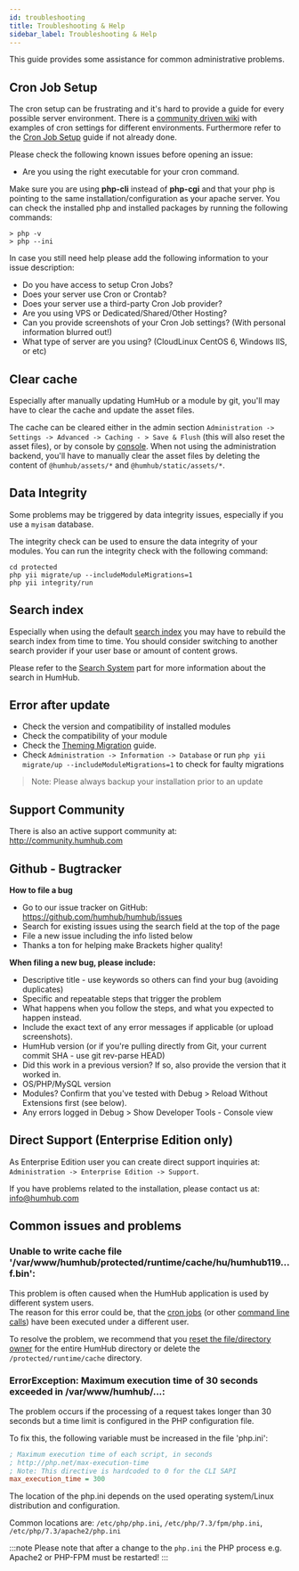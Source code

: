 ```yaml
---
id: troubleshooting
title: Troubleshooting & Help
sidebar_label: Troubleshooting & Help
---
```


This guide provides some assistance for common administrative problems.

Cron Job Setup
----------------------------------------

The cron setup can be frustrating and it's hard to provide a guide for every possible server environment. There is a
[community driven wiki](https://community.humhub.com/s/installation-and-setup/wiki/page/view?title=Cron+Job+Setup) with
examples of cron settings for different environments. Furthermore refer to the [Cron Job Setup](cron-jobs.md) guide if not already done.

Please check the following known issues before opening an issue:

- Are you using the right executable for your cron command.

Make sure you are using **php-cli** instead of **php-cgi** and that your php is pointing to the same installation/configuration
as your apache server. You can check the installed php and installed packages by running the following commands:

```
> php -v
> php --ini
```

In case you still need help please add the following information to your issue description:

- Do you have access to setup Cron Jobs?
- Does your server use Cron or Crontab?
- Does your server use a third-party Cron Job provider?
- Are you using VPS or Dedicated/Shared/Other Hosting?
- Can you provide screenshots of your Cron Job settings? (With personal information blurred out!)
- What type of server are you using? (CloudLinux CentOS 6, Windows IIS, or etc)

Clear cache
-----------------------------------------

Especially after manually updating HumHub or a module by git, you'll may have to clear the cache and update the asset files.

The cache can be cleared either in the admin section `Administration -> Settings -> Advanced -> Caching - > Save & Flush` (this will also reset the asset files), or
by console by [console](console.md#cache). When not using the administration backend, you'll have to manually clear the asset files by deleting the content of 
`@humhub/assets/*` and `@humhub/static/assets/*`.

Data Integrity
-----------------------------------------

Some problems may be triggered by data integrity issues, especially if you use a `myisam` database.

The integrity check can be used to ensure the data integrity of your modules.
You can run the integrity check with the following command:

```
cd protected
php yii migrate/up --includeModuleMigrations=1
php yii integrity/run
```

Search index
-----------------------------------------

Especially when using the default [search index](search.md) you may have to rebuild the search index from time to time.
You should consider switching to another search provider if your user base or amount of content grows.

Please refer to the [Search System](search.md) part for more information about the search in HumHub.

Error after update
-----------------------------------------

- Check the version and compatibility of installed modules
- Check the compatibility of your module
- Check the [Theming Migration](../theme/migrate.md) guide.
- Check `Administration -> Information -> Database` or run `php yii migrate/up --includeModuleMigrations=1` to check for faulty migrations

> Note: Please always backup your installation prior to an update

Support Community
-----------------

There is also an active support community at: http://community.humhub.com


Github - Bugtracker
-------------------

**How to file a bug**
- Go to our issue tracker on GitHub: https://github.com/humhub/humhub/issues
- Search for existing issues using the search field at the top of the page
- File a new issue including the info listed below
- Thanks a ton for helping make Brackets higher quality!

**When filing a new bug, please include:**

- Descriptive title - use keywords so others can find your bug (avoiding duplicates)
- Specific and repeatable steps that trigger the problem
- What happens when you follow the steps, and what you expected to happen instead.
- Include the exact text of any error messages if applicable (or upload screenshots).
- HumHub version (or if you're pulling directly from Git, your current commit SHA - use git rev-parse HEAD)
- Did this work in a previous version? If so, also provide the version that it worked in.
- OS/PHP/MySQL version
- Modules? Confirm that you've tested with Debug > Reload Without Extensions first (see below).
- Any errors logged in Debug > Show Developer Tools - Console view

Direct Support (Enterprise Edition only)
----------------------------------------

As Enterprise Edition user you can create direct support inquiries at: 
`Administration -> Enterprise Edition -> Support`.

If you have problems related to the installation, please contact us at: info@humhub.com

Common issues and problems
--------------------------

### Unable to write cache file '/var/www/humhub/protected/runtime/cache/hu/humhub119...f.bin':

This problem is often caused when the HumHub application is used by different system users.  
The reason for this error could be, that the [cron jobs](installation.md#cronjobs) (or other [command line calls](console.md)) have been executed under a different user.

To resolve the problem, we recommend that you [reset the file/directory owner](installation.md#file-permissions) for the entire HumHub directory or delete the ``/protected/runtime/cache`` directory. 

### ErrorException: Maximum execution time of 30 seconds exceeded in /var/www/humhub/...:

The problem occurs if the processing of a request takes longer than 30 seconds but a time limit is configured in the PHP configuration file. 

To fix this, the following variable must be increased in the file 'php.ini': 

```ini
; Maximum execution time of each script, in seconds
; http://php.net/max-execution-time
; Note: This directive is hardcoded to 0 for the CLI SAPI
max_execution_time = 300
``` 
The location of the php.ini depends on the used operating system/Linux distribution and configuration. 

Common locations are: `/etc/php/php.ini`, `/etc/php/7.3/fpm/php.ini`, `/etc/php/7.3/apache2/php.ini`

:::note
Please note that after a change to the `php.ini` the PHP process e.g. Apache2 or PHP-FPM must be restarted!
:::


